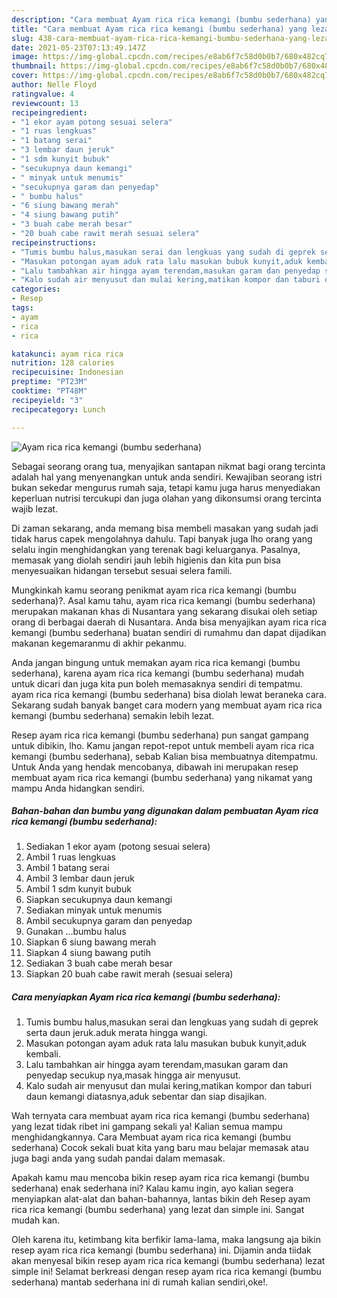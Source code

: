 ```yaml
---
description: "Cara membuat Ayam rica rica kemangi (bumbu sederhana) yang lezat Untuk Jualan"
title: "Cara membuat Ayam rica rica kemangi (bumbu sederhana) yang lezat Untuk Jualan"
slug: 438-cara-membuat-ayam-rica-rica-kemangi-bumbu-sederhana-yang-lezat-untuk-jualan
date: 2021-05-23T07:13:49.147Z
image: https://img-global.cpcdn.com/recipes/e8ab6f7c58d0b0b7/680x482cq70/ayam-rica-rica-kemangi-bumbu-sederhana-foto-resep-utama.jpg
thumbnail: https://img-global.cpcdn.com/recipes/e8ab6f7c58d0b0b7/680x482cq70/ayam-rica-rica-kemangi-bumbu-sederhana-foto-resep-utama.jpg
cover: https://img-global.cpcdn.com/recipes/e8ab6f7c58d0b0b7/680x482cq70/ayam-rica-rica-kemangi-bumbu-sederhana-foto-resep-utama.jpg
author: Nelle Floyd
ratingvalue: 4
reviewcount: 13
recipeingredient:
- "1 ekor ayam potong sesuai selera"
- "1 ruas lengkuas"
- "1 batang serai"
- "3 lembar daun jeruk"
- "1 sdm kunyit bubuk"
- "secukupnya daun kemangi"
- " minyak untuk menumis"
- "secukupnya garam dan penyedap"
- " bumbu halus"
- "6 siung bawang merah"
- "4 siung bawang putih"
- "3 buah cabe merah besar"
- "20 buah cabe rawit merah sesuai selera"
recipeinstructions:
- "Tumis bumbu halus,masukan serai dan lengkuas yang sudah di geprek serta daun jeruk.aduk merata hingga wangi."
- "Masukan potongan ayam aduk rata lalu masukan bubuk kunyit,aduk kembali."
- "Lalu tambahkan air hingga ayam terendam,masukan garam dan penyedap secukup nya,masak hingga air menyusut."
- "Kalo sudah air menyusut dan mulai kering,matikan kompor dan taburi daun kemangi diatasnya,aduk sebentar dan siap disajikan."
categories:
- Resep
tags:
- ayam
- rica
- rica

katakunci: ayam rica rica 
nutrition: 128 calories
recipecuisine: Indonesian
preptime: "PT23M"
cooktime: "PT48M"
recipeyield: "3"
recipecategory: Lunch

---
```



![Ayam rica rica kemangi (bumbu sederhana)](https://img-global.cpcdn.com/recipes/e8ab6f7c58d0b0b7/680x482cq70/ayam-rica-rica-kemangi-bumbu-sederhana-foto-resep-utama.jpg)

Sebagai seorang orang tua, menyajikan santapan nikmat bagi orang tercinta adalah hal yang menyenangkan untuk anda sendiri. Kewajiban seorang istri bukan sekedar mengurus rumah saja, tetapi kamu juga harus menyediakan keperluan nutrisi tercukupi dan juga olahan yang dikonsumsi orang tercinta wajib lezat.

Di zaman  sekarang, anda memang bisa membeli masakan yang sudah jadi tidak harus capek mengolahnya dahulu. Tapi banyak juga lho orang yang selalu ingin menghidangkan yang terenak bagi keluarganya. Pasalnya, memasak yang diolah sendiri jauh lebih higienis dan kita pun bisa menyesuaikan hidangan tersebut sesuai selera famili. 



Mungkinkah kamu seorang penikmat ayam rica rica kemangi (bumbu sederhana)?. Asal kamu tahu, ayam rica rica kemangi (bumbu sederhana) merupakan makanan khas di Nusantara yang sekarang disukai oleh setiap orang di berbagai daerah di Nusantara. Anda bisa menyajikan ayam rica rica kemangi (bumbu sederhana) buatan sendiri di rumahmu dan dapat dijadikan makanan kegemaranmu di akhir pekanmu.

Anda jangan bingung untuk memakan ayam rica rica kemangi (bumbu sederhana), karena ayam rica rica kemangi (bumbu sederhana) mudah untuk dicari dan juga kita pun boleh memasaknya sendiri di tempatmu. ayam rica rica kemangi (bumbu sederhana) bisa diolah lewat beraneka cara. Sekarang sudah banyak banget cara modern yang membuat ayam rica rica kemangi (bumbu sederhana) semakin lebih lezat.

Resep ayam rica rica kemangi (bumbu sederhana) pun sangat gampang untuk dibikin, lho. Kamu jangan repot-repot untuk membeli ayam rica rica kemangi (bumbu sederhana), sebab Kalian bisa membuatnya ditempatmu. Untuk Anda yang hendak mencobanya, dibawah ini merupakan resep membuat ayam rica rica kemangi (bumbu sederhana) yang nikamat yang mampu Anda hidangkan sendiri.

<!--inarticleads1-->

##### Bahan-bahan dan bumbu yang digunakan dalam pembuatan Ayam rica rica kemangi (bumbu sederhana):

1. Sediakan 1 ekor ayam (potong sesuai selera)
1. Ambil 1 ruas lengkuas
1. Ambil 1 batang serai
1. Ambil 3 lembar daun jeruk
1. Ambil 1 sdm kunyit bubuk
1. Siapkan secukupnya daun kemangi
1. Sediakan  minyak untuk menumis
1. Ambil secukupnya garam dan penyedap
1. Gunakan  ...bumbu halus
1. Siapkan 6 siung bawang merah
1. Siapkan 4 siung bawang putih
1. Sediakan 3 buah cabe merah besar
1. Siapkan 20 buah cabe rawit merah (sesuai selera)




<!--inarticleads2-->

##### Cara menyiapkan Ayam rica rica kemangi (bumbu sederhana):

1. Tumis bumbu halus,masukan serai dan lengkuas yang sudah di geprek serta daun jeruk.aduk merata hingga wangi.
1. Masukan potongan ayam aduk rata lalu masukan bubuk kunyit,aduk kembali.
1. Lalu tambahkan air hingga ayam terendam,masukan garam dan penyedap secukup nya,masak hingga air menyusut.
1. Kalo sudah air menyusut dan mulai kering,matikan kompor dan taburi daun kemangi diatasnya,aduk sebentar dan siap disajikan.




Wah ternyata cara membuat ayam rica rica kemangi (bumbu sederhana) yang lezat tidak ribet ini gampang sekali ya! Kalian semua mampu menghidangkannya. Cara Membuat ayam rica rica kemangi (bumbu sederhana) Cocok sekali buat kita yang baru mau belajar memasak atau juga bagi anda yang sudah pandai dalam memasak.

Apakah kamu mau mencoba bikin resep ayam rica rica kemangi (bumbu sederhana) enak sederhana ini? Kalau kamu ingin, ayo kalian segera menyiapkan alat-alat dan bahan-bahannya, lantas bikin deh Resep ayam rica rica kemangi (bumbu sederhana) yang lezat dan simple ini. Sangat mudah kan. 

Oleh karena itu, ketimbang kita berfikir lama-lama, maka langsung aja bikin resep ayam rica rica kemangi (bumbu sederhana) ini. Dijamin anda tiidak akan menyesal bikin resep ayam rica rica kemangi (bumbu sederhana) lezat simple ini! Selamat berkreasi dengan resep ayam rica rica kemangi (bumbu sederhana) mantab sederhana ini di rumah kalian sendiri,oke!.

